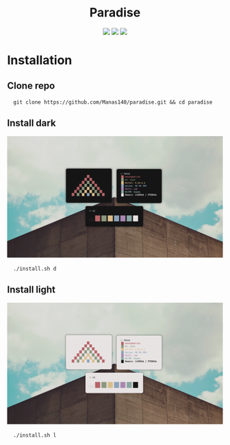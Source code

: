 <h1 align="center">Paradise</h1>

<p align="center">
    <a href="https://github.com/Manas140/paradise/stargazers"><img src="https://img.shields.io/github/stars/Manas140/paradise?colorA=151515&colorB=B66467&style=for-the-badge&logo=starship"></a>
    <a href="https://github.com/Manas140/paradise/issues"><img src="https://img.shields.io/github/issues/Manas140/paradise?colorA=151515&colorB=8C977D&style=for-the-badge&logo=bugatti"></a>
    <a href="https://github.com/Manas140/paradise/network/members"><img src="https://img.shields.io/github/forks/Manas140/paradise?colorA=151515&colorB=D9BC8C&style=for-the-badge&logo=github"></a>
</p>

# Installation
## Clone repo

```
  git clone https://github.com/Manas140/paradise.git && cd paradise
```
## Install dark
<p align="center">
  <img src="./paradise-dark.png">
</p>

```
  ./install.sh d
```
## Install light
<p align="center">
  <img src="./paradise-light.png">
</p>

```
  ./install.sh l
```
